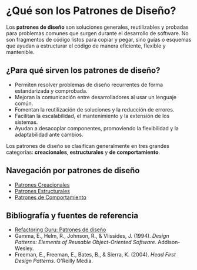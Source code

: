 
# ¿Qué son los Patrones de Diseño?

Los **patrones de diseño** son soluciones generales, reutilizables y probadas para problemas comunes que surgen durante el desarrollo de software. No son fragmentos de código listos para copiar y pegar, sino guías o esquemas que ayudan a estructurar el código de manera eficiente, flexible y mantenible.

## ¿Para qué sirven los patrones de diseño?

- Permiten resolver problemas de diseño recurrentes de forma estandarizada y comprobada.
- Mejoran la comunicación entre desarrolladores al usar un lenguaje común.
- Fomentan la reutilización de soluciones y la reducción de errores.
- Facilitan la escalabilidad, el mantenimiento y la extensión de los sistemas.
- Ayudan a desacoplar componentes, promoviendo la flexibilidad y la adaptabilidad ante cambios.

Los patrones de diseño se clasifican generalmente en tres grandes categorías: **creacionales**, **estructurales** y **de comportamiento**.


## Navegación por patrones de diseño

- [Patrones Creacionales](src/main/java/com/mms/patterns/desing/p01_creacionales/patrones_creacionales.md)
- [Patrones Estructurales](src/main/java/com/mms/patterns/desing/p02_estructurales/patrones_estructurales.md)
- [Patrones de Comportamiento](src/main/java/com/mms/patterns/desing/p03_comportamiento/patrones_comportamiento.md)

## Bibliografía y fuentes de referencia

- [Refactoring Guru: Patrones de diseño](https://refactoring.guru/es/design-patterns)
- Gamma, E., Helm, R., Johnson, R., & Vlissides, J. (1994). *Design Patterns: Elements of Reusable Object-Oriented Software*. Addison-Wesley.
- Freeman, E., Freeman, E., Bates, B., & Sierra, K. (2004). *Head First Design Patterns*. O'Reilly Media.
